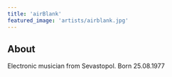 ```yaml
---
title: 'airBlank'
featured_image: 'artists/airblank.jpg'
---
```


## About

Electronic musician from Sevastopol. Born 25.08.1977
